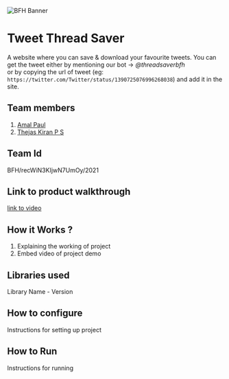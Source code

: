 ![BFH Banner](https://trello-attachments.s3.amazonaws.com/542e9c6316504d5797afbfb9/542e9c6316504d5797afbfc1/39dee8d993841943b5723510ce663233/Frame_19.png)
# Tweet Thread Saver 
A website where you can save & download your favourite tweets.
You can get the tweet either by mentioning our bot -> *@threadsaverbfh*  
or by copying the url of tweet (eg: `https://twitter.com/Twitter/status/1390725076996268038`) and add it in the site.
## Team members
1. [Amal Paul](https://github.com/amalpaul54111)
2. [Thejas Kiran P S](https://github.com/ThejasKiranPS)
## Team Id
BFH/recWiN3KIjwN7UmOy/2021
## Link to product walkthrough
[link to video](https://www.loom.com/share/13c955f85a4d47b4bdf70c3e3da0f3ce?sharedAppSource=personal_library)
## How it Works ?
1. Explaining the working of project
2. Embed video of project demo
## Libraries used
Library Name - Version
## How to configure
Instructions for setting up project
## How to Run
Instructions for running
